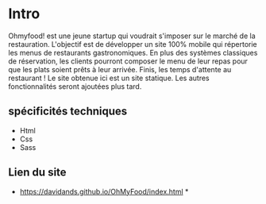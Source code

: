 # Intro
Ohmyfood! est une jeune startup qui voudrait s'imposer sur le marché de la restauration. L'objectif est de développer un site 100% mobile qui répertorie les menus de restaurants gastronomiques. En plus des systèmes classiques de réservation, les clients pourront composer le menu de leur repas pour que les plats soient prêts à leur arrivée. Finis, les temps d'attente au restaurant !
Le site obtenue ici est un site statique. Les autres fonctionnalités seront ajoutées plus tard.

## spécificités techniques
- Html
- Css
- Sass

## Lien du site 
* https://davidands.github.io/OhMyFood/index.html *
